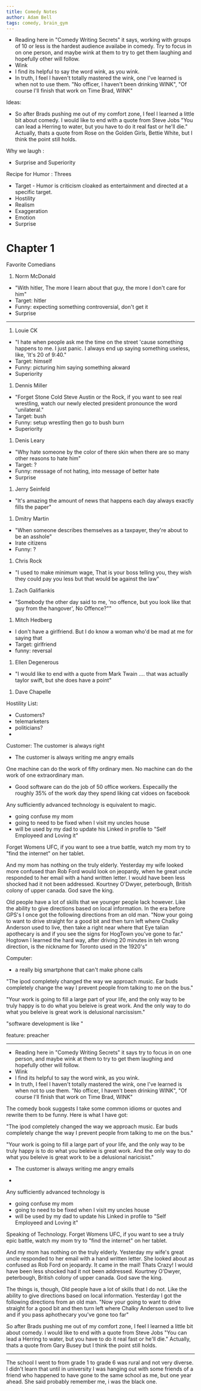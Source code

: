 ```yaml
---
title: Comedy Notes
author: Adam Bell
tags: comedy, brain_gym
---
```

 * Reading here in "Comedy Writing Secrets" it says, working with groups of 10 or less is the hardest audience availabe in comedy.  Try to focus in on one person, and maybe wink at them to try to get them laughing and hopefully other will follow.
 * Wink
 * I find its helpful to say the word wink, as you wink.
 * In truth, I feel I haven't totally mastered the wink, one I've learned is when not to use them.  "No officer, I haven't been drinking WINK", "Of course I'll finish that work on Time Brad, WINK"

Ideas:
 * So after Brads pushing me out of my comfort zone, I feel I learned a little bit about comedy.  I would like to end with a quote from Steve Jobs "You can lead a Herring to water, but you have to do it real fast or he'll die." Actually, thats a quote from Rose on the Golden Girls, Bettie White, but I think the point still holds.

 Why we laugh :
  * Surprise and Superiority

 Recipe for Humor : Threes
  * Target - Humor is criticism cloaked as entertainment and directed at a specific target.
  * Hostility
  * Realism
  * Exaggeration
  * Emotion
  * Surprise

Chapter 1
=========

Favorite Comedians
 1. Norm McDonald
  * "With hitler, The more I learn about that guy, the more I don't care for him"
  * Target: hitler
  * Funny: expecting something controversial, don't get it
  * Surprise
---
 1. Louie CK
  * "I hate when people ask me the time on the street 'cause something happens to me. I just panic. I always end up saying something useless, like, 'It's 20 of 9:40."
  * Target: himself
  * Funny: picturing him saying something akward
  * Superiority
 1. Dennis Miller
  *  "Forget Stone Cold Steve Austin or the Rock, if you want to see real wrestling, watch our newly elected president pronounce the word "unilateral."
  * Target: bush
  * Funny:  setup wrestling then go to bush burn
  * Superiority
 1. Denis Leary
  * "Why hate someone by the color of there skin when there are so many other reasons to hate him"
  * Target: ?
  * Funny: message of not hating, into message of better hate
  * Surprise
 1. Jerry Seinfeld
  * "It's amazing the amount of news that happens each day always exactly fills the paper"
 1. Dmitry Martin
  * "When someone describes themselves as a taxpayer, they're about to be an asshole"
  * Irate citizens
  * Funny: ?
 1. Chris Rock
  * "I used to make minimum wage, That is your boss telling you, they wish they could pay you less but that would be against the law"
 1. Zach Galifiankis
  * "Somebody the other day said to me, 'no offence, but you look like that guy from the hangover', No Offence?""
 1. Mitch Hedberg
  * I don't have a girlfriend. But I do know a woman who'd be mad at me for saying that
  * Target: girlfriend
  * funny: reversal
 1. Ellen Degenerous
  * "I would like to end with a quote from Mark Twain .... that was actually taylor swift, but she does have a point"
 1. Dave Chapelle


 Hostility List:
  * Customers?
  * telemarketers
  * politicians?
  *

Customer:
The customer is always right
 * The customer is always writing me angry emails

 One machine can do the work of fifty ordinary men. No machine can do the work of one extraordinary man.
  * Good software can do the job of 50 office workers.  Especailly the roughly 35% of the work day they spend liking cat vidoes on facebook

Any sufficiently advanced technology is equivalent to magic.
 * going confuse my mom
 * going to need to be fixed when I visit my uncles house
 * will be used by my dad to update his Linked in profile to "Self Employeed and Loving it"


Forget Womens UFC, if you want to see a true battle,  watch my mom try to "find the internet" on her tablet.

And my mom has nothing on the truly elderly.  Yesterday my wife looked more confused  than Rob Ford would look on jeopardy, when he great uncle responded to her email with a hand written letter.  I would have been less shocked had it not been addressed.  Kourtney O'Dwyer, peterbough, British colony of upper canada.  God save the king.

Old people have a lot of skills that we younger people lack however.  Like the ability to give directions based on local information. In the era before GPS's I once got the following directions from an old man.  "Now your going to want to drive straight for a good bit and then turn left where Chalky Anderson used to live, then take a right near where that Eye talian apothecary is and if you see the signs for HogTown you've gone to far." Hogtown I learned the hard way, after driving 20 minutes in teh wrong direction, is the nickname for Toronto used in the 1920's"  

 Computer:
  * a really big smartphone that can't make phone calls

"The ipod completely changed the way we approach music.  Ear buds completely change the way I prevent people from talking to me on the bus."

"Your work is going to fill a large part of your life, and the only way to be truly happy is to do what you beleive is great work.  And the only way to do what you beleive is great work is delusional narcissism."

"software development is like "


feature:
preacher

---------

* Reading here in "Comedy Writing Secrets" it says try to focus in on one person, and maybe wink at them to try to get them laughing and hopefully other will follow.
* Wink
* I find its helpful to say the word wink, as you wink.
* In truth, I feel I haven't totally mastered the wink, one I've learned is when not to use them.  "No officer, I haven't been drinking WINK", "Of course I'll finish that work on Time Brad, WINK"

The comedy book suggests I take some common idioms or quotes and rewrite them to be funny.  Here is what I have got:


"The ipod completely changed the way we approach music.  Ear buds completely change the way I prevent people from talking to me on the bus."

"Your work is going to fill a large part of your life, and the only way to be truly happy is to do what you beleive is great work.  And the only way to do what you beleive is great work to be a delusional naricisist."

* The customer is always      writing me angry emails

*
Any sufficiently advanced technology is
* going confuse my mom
* going to need to be fixed when I visit my uncles house
* will be used by my dad to update his Linked in profile to "Self Employeed and Loving it"


Speaking of Technology. Forget Womens UFC, if you want to see a truly epic battle,  watch my mom try to "find the internet" on her tablet.

And my mom has nothing on the truly elderly.  Yesterday my wife's great uncle responded to her email with a hand written letter.  She looked about as confused as Rob Ford on jeopardy.  It came in the mail! Thats Crazy! I would have been less shocked had it not been addressed.  Kourtney O'Dwyer, peterbough, British colony of upper canada.  God save the king.

The things is, though, Old people have a lot of skills that I do not.  Like the ability to give directions based on local information. Yesterday I got the following directions from an old man.  "Now your going to want to drive straight for a good bit and then turn left where Chalky Anderson used to live and if you pass aphothecary you've gone too far"

So after Brads pushing me out of my comfort zone, I feel I learned a little bit about comedy.  I would like to end with a quote from Steve Jobs "You can lead a Herring to water, but you have to do it real fast or he'll die." Actually, thats a quote from Gary Busey but I think the point still holds.

----
The school I went to from grade 1 to grade 6 was rural and not very diverse.  I didn't learn that until in university I was hanging out with some friends of a friend who happened to have gone to the same school as me, but one year ahead.  She said probably remember me, i was the black one.
